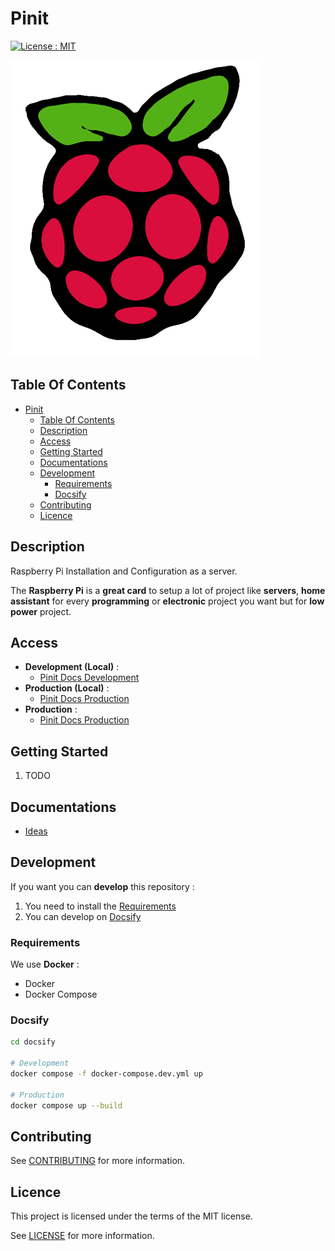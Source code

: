 # Pinit

[![License : MIT](https://img.shields.io/badge/License-MIT-yellow.svg)](https://opensource.org/licenses/MIT)

![Icon](./icon.png)

## Table Of Contents

- [Pinit](#pinit)
  - [Table Of Contents](#table-of-contents)
  - [Description](#description)
  - [Access](#access)
  - [Getting Started](#getting-started)
  - [Documentations](#documentations)
  - [Development](#development)
    - [Requirements](#requirements)
    - [Docsify](#docsify)
  - [Contributing](#contributing)
  - [Licence](#licence)

## Description

Raspberry Pi Installation and Configuration as a server.

The **Raspberry Pi** is a **great card** to setup a lot of project like **servers**, **home assistant** for every **programming** or **electronic** project you want but for **low power** project.

## Access

- **Development (Local)** :
  - [Pinit Docs Development](http://localhost:6007)
- **Production (Local)** :
  - [Pinit Docs Production](http://localhost:6007)
- **Production** :
  - [Pinit Docs Production](https://proginfra.gitlab.io/pinit)

## Getting Started

1) TODO

## Documentations

- [Ideas](./docs/ideas.md)

## Development

If you want you can **develop** this repository :

1) You need to install the [Requirements](#requirements)
2) You can develop on [Docsify](#docsify)

### Requirements

We use **Docker** :

- Docker
- Docker Compose

### Docsify

```bash
cd docsify

# Development
docker compose -f docker-compose.dev.yml up

# Production
docker compose up --build
```

## Contributing

See [CONTRIBUTING](./CONTRIBUTING.md) for more information.

## Licence

This project is licensed under the terms of the MIT license.

See [LICENSE](./LICENCE.md) for more information.
